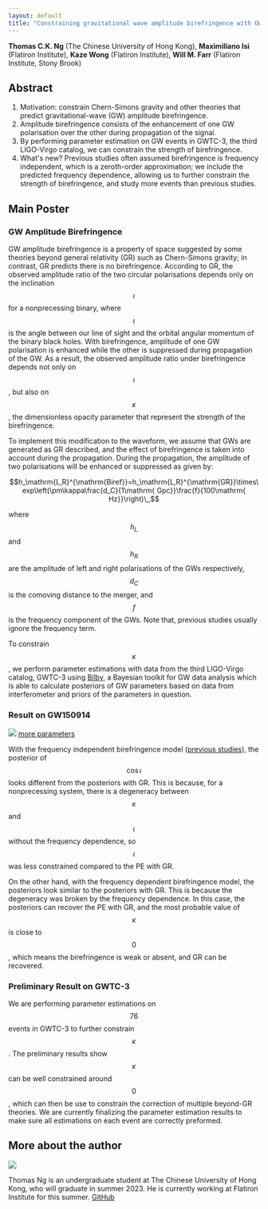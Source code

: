 ```yaml
---
layout: default
title: "Constraining gravitational wave amplitude birefringence with GWTC-3"
---
```


<script type="text/javascript" async
    src="https://cdn.mathjax.org/mathjax/latest/MathJax.js?config=TeX-MML-AM_CHTML">
</script>

**Thomas C.K. Ng** (The Chinese University of Hong Kong),
**Maximiliano Isi** (Flatiron Institute),
**Kaze Wong** (Flatiron Institute),
**Will M. Farr** (Flatiron Institute, Stony Brook)

## Abstract

1. Motivation: constrain Chern-Simons gravity and other theories that predict gravitational-wave (GW) amplitude birefringence.
2. Amplitude birefringence consists of the enhancement of one GW polarisation over the other during propagation of the signal.
3. By performing parameter estimation on GW events in GWTC-3, the third LIGO-Virgo catalog, we can constrain the strength of birefringence.
4. What's new? Previous studies often assumed birefringence is frequency independent, which is a zeroth-order approximation; we include the predicted frequency dependence, allowing us to further constrain the strength of birefringence, and study more events than previous studies.

## Main Poster

### GW Amplitude Birefringence

GW amplitude birefringence is a property of space suggested by some theories beyond general relativity (GR) such as Chern-Simons gravity;
in contrast, GR predicts there is no birefringence.
According to GR, the observed amplitude ratio of the two circular polarisations depends only on the inclination $$\iota$$ for a nonprecessing binary,
where $$\iota$$ is the angle between our line of sight and the orbital angular momentum of the binary black holes.
With birefringence, amplitude of one GW polarisation is enhanced while the other is suppressed during propagation of the GW.
As a result, the observed amplitude ratio under birefringence depends not only on $$\iota$$,
but also on $$\kappa$$, the dimensionless opacity parameter that represent the strength of the birefringence.

To implement this modification to the waveform, we assume that GWs are generated as GR described,
and the effect of birefringence is taken into account during the propagation.
During the propagation, the amplitude of two polarisations will be enhanced or suppressed as given by:

$$h_\mathrm{L,R}^{\mathrm{Biref}}=h_\mathrm{L,R}^{\mathrm{GR}}\times\exp\left(\pm\kappa\frac{d_C}{1\mathrm{ Gpc}}\frac{f}{100\mathrm{ Hz}}\right)\,,$$

where $$h_L$$ and $$h_R$$ are the amplitude of left and right polarisations of the GWs respectively, $$d_C$$ is the comoving distance to the merger,
and $$f$$ is the frequency component of the GWs.
Note that, previous studies usually ignore the frequency term.
<!-- **[MI: you need to explain with the superscripts "GR" and "Biref" mean]** -->

To constrain $$\kappa$$, we perform parameter estimations with data from the third LIGO-Virgo catalog,
GWTC-3 using <a href="https://lscsoft.docs.ligo.org/bilby/">Bilby</a>,
a Bayesian toolkit for GW data analysis which is able to calculate posteriors of GW parameters based on data from
interferometer and priors of the parameters in question.

### Result on GW150914

<img src="{{site.baseurl}}/public/image/GW150914_3_parameters.png"/> 
<a href="{{site.baseurl}}/public/image/GW150914_9_parameters.png">more parameters</a>

With the frequency independent birefringence model (<a href="https://arxiv.org/abs/2101.11153">previous studies</a>),
the posterior of $$\cos\iota$$ looks different from the posteriors with GR.
This is because, for a nonprecessing system, there is a degeneracy between $$\kappa$$ and $$\iota$$ without the frequency dependence,
so $$\iota$$ was less constrained compared to the PE with GR.
<!-- **[MI: not only it was less constrained: there are some specific degeneracies between $$\kappa$$ and $$\iota$$---can you explain them?]** -->
On the other hand, with the frequency dependent birefringence model, the posteriors look similar to the posteriors with GR.
This is because the degeneracy was broken by the frequency dependence. In this case, the posteriors can recover the PE with GR,
and the most probable value of $$\kappa$$ is close to $$0$$, which means the birefringence is weak or absent, and GR can be recovered.

### Preliminary Result on GWTC-3

We are performing parameter estimations on $$76$$ events in GWTC-3 to further constrain $$\kappa$$.
The preliminary results show $$\kappa$$ can be well constrained around $$0$$,
which can then be use to constrain the correction of multiple beyond-GR theories.
We are currently finalizing the parameter estimation results to make sure all estimations on each event are correctly preformed.
<!-- **[MI: the most important thing to highlight is that the constraint on $$\kappa$$ is very tight]** -->

## More about the author

<img src="{{site.baseurl}}/public/image/Thomas.jpg"/> 

Thomas Ng is an undergraduate student at The Chinese University of Hong Kong, who will graduate in summer 2023.
He is currently working at Flatiron Institute for this summer. [GitHub](https://github.com/thomasckng)
